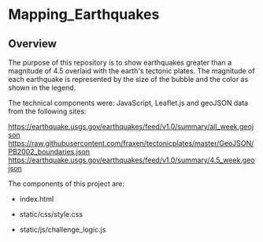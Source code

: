 # Mapping_Earthquakes

## Overview
The purpose of this repository is to show earthquakes greater than a magnitude of 4.5 overlaid with the earth's tectonic plates. The magnitude of each earthquake is represented by the size of the bubble and the color as shown in the legend.

The technical components were: JavaScript, Leaflet.js and geoJSON data from the following sites:

https://earthquake.usgs.gov/earthquakes/feed/v1.0/summary/all_week.geojson
https://raw.githubusercontent.com/fraxen/tectonicplates/master/GeoJSON/PB2002_boundaries.json
https://earthquake.usgs.gov/earthquakes/feed/v1.0/summary/4.5_week.geojson

The components of this project are:

- index.html

- static/css/style.css

- static/js/challenge_logic.js

  

